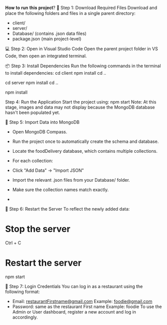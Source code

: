 𝐇𝐨𝐰 𝐭𝐨 𝐫𝐮𝐧 𝐭𝐡𝐢𝐬 𝐩𝐫𝐨𝐣𝐞𝐜𝐭?
📁 Step 1: Download Required Files
Download and place the following folders and files in a single parent directory:
- client/
- server/
- Database/ (contains .json data files)
- package.json (main project-level)

  
💻 Step 2: Open in Visual Studio Code
Open the parent project folder in VS Code, then open an integrated terminal.


📦 Step 3: Install Dependencies
Run the following commands in the terminal to install dependencies:
cd client
npm install
cd ..

cd server
npm install
cd ..

npm install


 Step 4: Run the Application
Start the project using:
npm start
Note: At this stage, images and data may not display because the MongoDB database hasn't been populated yet.


🍃 Step 5: Import Data into MongoDB
- Open MongoDB Compass.
- Run the project once to automatically create the schema and database.
- Locate the foodDelivery database, which contains multiple collections.
- For each collection:
- Click "Add Data" → "Import JSON"
- Import the relevant .json files from your Database/ folder.
- Make sure the collection names match exactly.

- 
🔁 Step 6: Restart the Server
To reflect the newly added data:
# Stop the server
Ctrl + C

# Restart the server
npm start


🔐 Step 7: Login Credentials
You can log in as a restaurant using the following format:
- Email: restaurantFirstname@gmail.com
Example: foodie@gmail.com
- Password: same as the restaurant First name
Example: foodie
To use the Admin or User dashboard, register a new account and log in accordingly.






